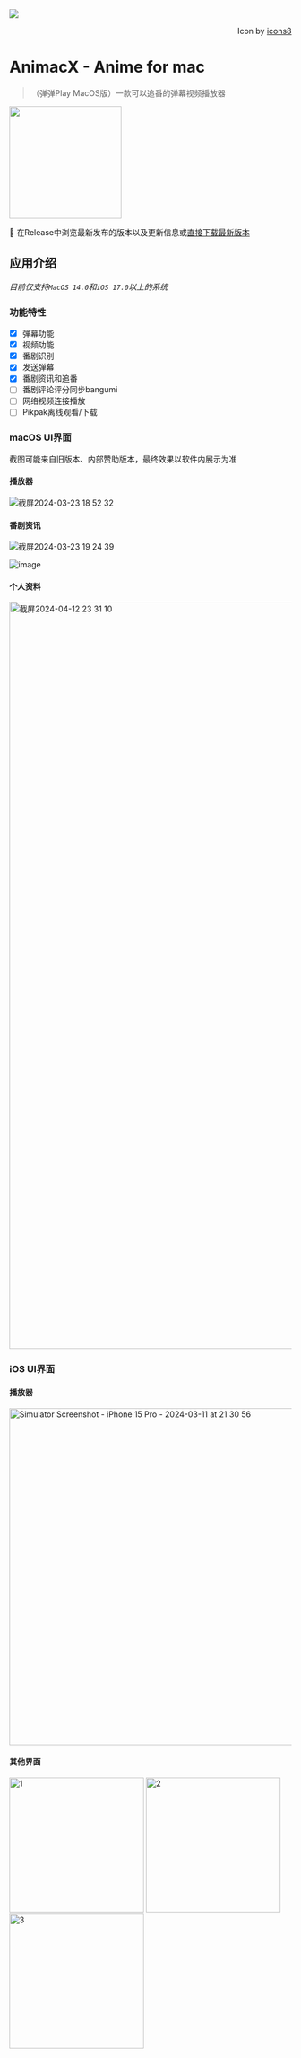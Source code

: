 <img src="https://github.com/AnimacX/AnimacX/assets/55338151/d1b7a496-5426-46b3-9166-81faf2a5a83a" align="center" />
<p align="right">Icon by <a href="https://www.icons8.com">icons8</a></p>

# AnimacX - Anime for mac

>（弹弹Play MacOS版）一款可以追番的弹幕视频播放器

<a href="https://afdian.net/a/animacx"><img width="200" src="https://pic1.afdiancdn.com/static/img/welcome/button-sponsorme.png" alt=""></a>

🚀 在Release中浏览最新发布的版本以及更新信息或[直接下载最新版本](https://animacx.pressed.top/api/v1/release/download/latest?s=github.com)

## 应用介绍

*目前仅支持`MacOS 14.0`和`iOS 17.0`以上的系统*

### 功能特性

- [x] 弹幕功能
- [x] 视频功能
- [x] 番剧识别
- [x] 发送弹幕
- [x] 番剧资讯和追番
- [ ] 番剧评论评分同步bangumi
- [ ] 网络视频连接播放
- [ ] Pikpak离线观看/下载

### macOS UI界面

截图可能来自旧版本、内部赞助版本，最终效果以软件内展示为准

#### 播放器

![截屏2024-03-23 18 52 32](https://github.com/AnimacX/AnimacX/assets/55338151/d2a4b26d-5a25-4024-8b8b-24c44a8fdc19)

#### 番剧资讯

![截屏2024-03-23 19 24 39](https://github.com/AnimacX/AnimacX/assets/55338151/90b47eed-d47d-40c6-9b56-f2ddb3c5ed71)

![image](https://github.com/AnimacX/AnimacX/assets/55338151/2554aba2-2d2e-4f76-996e-694358e48619)

#### 个人资料

<img width="1331" alt="截屏2024-04-12 23 31 10" src="https://github.com/AnimacX/AnimacX/assets/55338151/9514b77f-344b-4c2f-9d0c-8be2510ae784">

### iOS UI界面

#### 播放器

<img width="600" alt="Simulator Screenshot - iPhone 15 Pro - 2024-03-11 at 21 30 56" src="https://github.com/AnimacX/AnimacX/assets/55338151/45b60285-18bb-4b26-8446-0b8b92aadd7a">

#### 其他界面

<img width="240" alt="1" src="https://github.com/AnimacX/AnimacX/assets/55338151/21f083f0-3994-4ac0-9529-dd7ef5e055c2">

<img width="240" alt="2" src="https://github.com/AnimacX/AnimacX/assets/55338151/218af06e-ed27-446d-bd60-2e7671ff413e">

<img width="240" alt="3" src="https://github.com/AnimacX/AnimacX/assets/55338151/e00d9b7a-95ce-42ee-952e-2a0736342c30">





